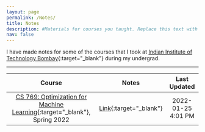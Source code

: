 ```yaml
---
layout: page
permalink: /Notes/
title: Notes
description: #Materials for courses you taught. Replace this text with your description.
nav: false
---
```


<!-- For now, this page is assumed to be a static description of your courses. You can convert it to a collection similar to `_projects/` so that you can have a dedicated page for each course.

Organize your courses by years, topics, or universities, however you like! -->
I have made notes for some of the courses that I took at [Indian Institute of Technology Bombay](https://www.iitb.ac.in){:target="_blank"} during my undergrad.

---

| Course   | Notes    | Last Updated |  
|:-------:|:-------:|:-------:|  
| [CS 769: Optimization for Machine Learning](https://www.cse.iitb.ac.in/~ganesh/cs769/){:target="_blank"}, Spring 2022|[Link](/notes/CS769.pdf){:target="_blank"}| 2022-01-25 4:01 PM |
